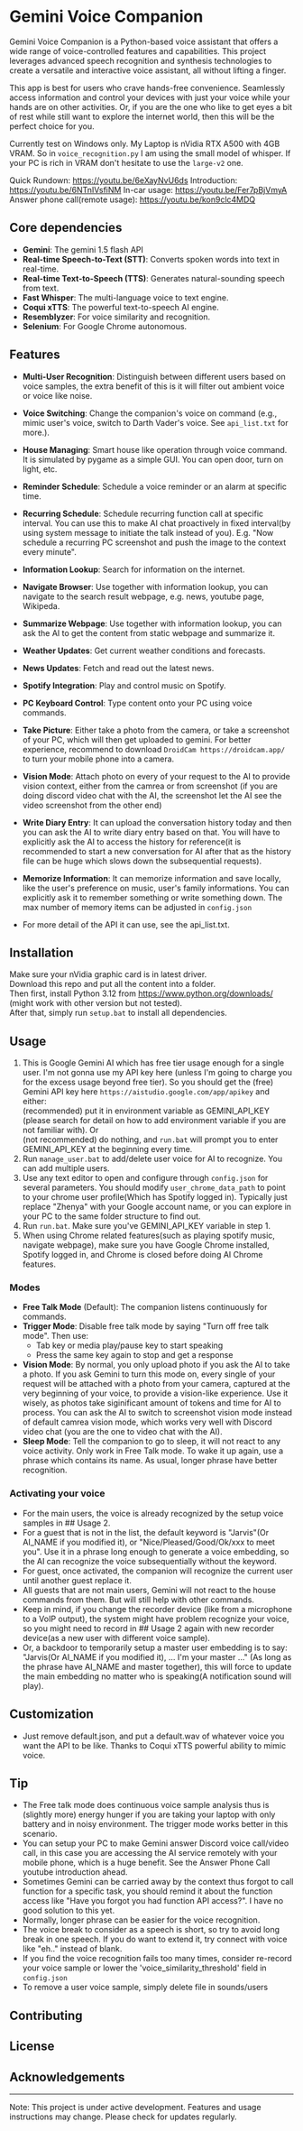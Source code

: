 # Gemini Voice Companion

Gemini Voice Companion is a Python-based voice assistant that offers a wide range of voice-controlled features and capabilities. This project leverages advanced speech recognition and synthesis technologies to create a versatile and interactive voice assistant, all without lifting a finger.

This app is best for users who crave hands-free convenience.  Seamlessly access information and control your devices with just your voice while your hands are on other activities.
Or, if you are the one who like to get eyes a bit of rest while still want to explore the internet world, then this will be the perfect choice for you.

Currently test on Windows only.
My Laptop is nVidia RTX A500 with 4GB VRAM. So in `voice_recognition.py` I am using the small model of whisper. If your PC is rich in VRAM don't hesitate to use the `large-v2` one.

Quick Rundown: https://youtu.be/6eXayNvU6ds
Introduction: https://youtu.be/6NTnIVsfiNM
In-car usage: https://youtu.be/Fer7pBjVmyA
Answer phone call(remote usage): https://youtu.be/kon9clc4MDQ

## Core dependencies

- **Gemini**: The gemini 1.5 flash API
- **Real-time Speech-to-Text (STT)**: Converts spoken words into text in real-time.
- **Real-time Text-to-Speech (TTS)**: Generates natural-sounding speech from text.
- **Fast Whisper**: The multi-language voice to text engine.
- **Coqui xTTS**: The powerful text-to-speech AI engine.
- **Resemblyzer**: For voice similarity and recognition.
- **Selenium**: For Google Chrome autonomous.

## Features

- **Multi-User Recognition**: Distinguish between different users based on voice samples, the extra benefit of this is it will filter out ambient voice or voice like noise.
- **Voice Switching**: Change the companion's voice on command (e.g., mimic user's voice, switch to Darth Vader's voice. See `api_list.txt` for more.).
- **House Managing**: Smart house like operation through voice command. It is simulated by pygame as a simple GUI. You can open door, turn on light, etc.
- **Reminder Schedule**: Schedule a voice reminder or an alarm at specific time.
- **Recurring Schedule**: Schedule recurring function call at specific interval. You can use this to make AI chat proactively in fixed interval(by using system message to initiate the talk instead of you). E.g. "Now schedule a recurring PC screenshot and push the image to the context every minute".
- **Information Lookup**: Search for information on the internet.
- **Navigate Browser**: Use together with information lookup, you can navigate to the search result webpage, e.g. news, youtube page, Wikipeda. 
- **Summarize Webpage**: Use together with information lookup, you can ask the AI to get the content from static webpage and summarize it.
- **Weather Updates**: Get current weather conditions and forecasts.
- **News Updates**: Fetch and read out the latest news.
- **Spotify Integration**: Play and control music on Spotify.
- **PC Keyboard Control**: Type content onto your PC using voice commands.
- **Take Picture**: Either take a photo from the camera, or take a screenshot of your PC, which will then get uploaded to gemini. For better experience, recommend to download ```DroidCam https://droidcam.app/``` to turn your mobile phone into a camera.
- **Vision Mode**: Attach photo on every of your request to the AI to provide vision context, either from the camrea or from screenshot (if you are doing discord video chat with the AI, the screenshot let the AI see the video screenshot from the other end)
- **Write Diary Entry**: It can upload the conversation history today and then you can ask the AI to write diary entry based on that. You will have to explicitly ask the AI to access the history for reference(it is recommended to start a new conversation for AI after that as the history file can be huge which slows down the subsequential requests).
- **Memorize Information**: It can memorize information and save locally, like the user's preference on music, user's family informations. You can explicitly ask it to remember something or write something down. The max number of memory items can be adjusted in `config.json`

- For more detail of the API it can use, see the api_list.txt.

## Installation

Make sure your nVidia graphic card is in latest driver.  
Download this repo and put all the content into a folder.  
Then first, install Python 3.12 from https://www.python.org/downloads/ (might work with other version but not tested).  
After that, simply run `setup.bat` to install all dependencies.  

## Usage

1. This is Google Gemini AI which has free tier usage enough for a single user. I'm not gonna use my API key here (unless I'm going to charge you for the excess usage beyond free tier). So you should get the (free) Gemini API key here `https://aistudio.google.com/app/apikey` and either:   
  (recommended) put it in environment variable as GEMINI_API_KEY (please search for detail on how to add environment variable if you are not familiar with). Or  
  (not recommended) do nothing, and `run.bat` will prompt you to enter GEMINI_API_KEY at the beginning every time.
2. Run `manage_user.bat` to add/delete user voice for AI to recognize. You can add multiple users.
3. Use any text editor to open and configure through `config.json` for several parameters. You should modify `user_chrome_data_path` to point to your chrome user profile(Which has Spotify logged in). Typically just replace "Zhenya" with your Google account name, or you can explore in your PC to the same folder structure to find out.
4. Run `run.bat`. Make sure you've GEMINI_API_KEY variable in step 1.
5. When using Chrome related features(such as playing spotify music, navigate webpage), make sure you have Google Chrome installed, Spotify logged in, and Chrome is closed before doing AI Chrome features.

### Modes

- **Free Talk Mode** (Default): The companion listens continuously for commands.
- **Trigger Mode**: Disable free talk mode by saying "Turn off free talk mode". Then use:
  - Tab key or media play/pause key to start speaking
  - Press the same key again to stop and get a response
- **Vision Mode**: By normal, you only upload photo if you ask the AI to take a photo. If you ask Gemini to turn this mode on, every single of your request will be attached with a photo from your camera, captured at the very beginning of your voice, to provide a vision-like experience. Use it wisely, as photos take siginificant amount of tokens and time for AI to process. You can ask the AI to switch to screenshot vision mode instead of default camrea vision mode, which works very well with Discord video chat (you are the one to video chat with the AI).
- **Sleep Mode**: Tell the companion to go to sleep, it will not react to any voice activity. Only work in Free Talk mode. To wake it up again, use a phrase which contains its name. As usual, longer phrase have better recognition.

### Activating your voice

- For the main users, the voice is already recognized by the setup voice samples in ## Usage 2.
- For a guest that is not in the list, the default keyword is "Jarvis"(Or AI_NAME if you modified it), or "Nice/Pleased/Good/Ok/xxx to meet you". Use it in a phrase long enough to generate a voice embedding, so the AI can recognize the voice subsequentially without the keyword.
- For guest, once activated, the companion will recognize the current user until another guest replace it.
- All guests that are not main users, Gemini will not react to the house commands from them. But will still help with other commands.
- Keep in mind, if you change the recorder device (like from a microphone to a VoIP output), the system might have problem recognize your voice, so you might need to record in ## Usage 2 again with new recorder device(as a new user with different voice sample).
- Or, a backdoor to temporarily setup a master user embedding is to say: "Jarvis(Or AI_NAME if you modified it), ... I'm your master ..." (As long as the phrase have AI_NAME and master together), this will force to update the main embedding no matter who is speaking(A notification sound will play). 

## Customization

- Just remove default.json, and put a default.wav of whatever voice you want the API to be like. Thanks to Coqui xTTS powerful ability to mimic voice.

## Tip

- The Free talk mode does continuous voice sample analysis thus is (slightly more) energy hunger if you are taking your laptop with only battery and in noisy environment. The trigger mode works better in this scenario.
- You can setup your PC to make Gemini answer Discord voice call/video call, in this case you are accessing the AI service remotely with your mobile phone, which is a huge benefit. See the Answer Phone Call youtube introduction ahead.
- Sometimes Gemini can be carried away by the context thus forgot to call function for a specific task, you should remind it about the function access like "Have you forgot you had function API access?". I have no good solution to this yet.
- Normally, longer phrase can be easier for the voice recognition.
- The voice break to consider as a speech is short, so try to avoid long break in one speech. If you do want to extend it, try connect with voice like "eh.." instead of blank.
- If you find the voice recognition fails too many times, consider re-record your voice sample or lower the 'voice_similarity_threshold' field in `config.json`
- To remove a user voice sample, simply delete file in sounds/users

## Contributing

## License

## Acknowledgements

---

Note: This project is under active development. Features and usage instructions may change. Please check for updates regularly.